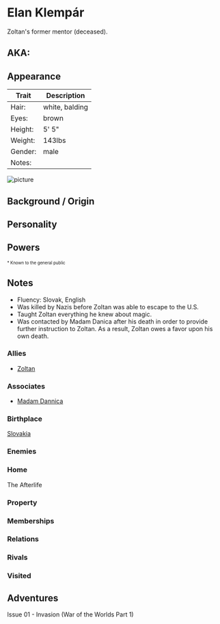 <!--
type: non-player-character
created-by:
-->

# Elan Klempár

Zoltan's former mentor (deceased).

## AKA:

## Appearance
Trait | Description
-- | --
Hair: | white, balding
Eyes: | brown
Height: | 5' 5"
Weight: | 143lbs
Gender: | male
Notes: |

![picture](https://collectionimages.npg.org.uk/std/mw82593/Leopold-Boleslawowicz-Stanislaw-Antoni-Stokowski.jpg)

## Background / Origin

## Personality

## Powers

<sub><sup> * Known to the general public</sup></sub>

## Notes
- Fluency: Slovak, English
- Was killed by Nazis before Zoltan was able to escape to the U.S.
- Taught Zoltan everything he knew about magic.
- Was contacted by Madam Danica after his death in order to provide further instruction to Zoltan.  As a result, Zoltan owes a favor upon his own death.

### Allies
- [Zoltan](/player_characters/Zoltan.md)

### Associates
- [Madam Dannica](Madam_Dannica.md)

### Birthplace
[Slovakia](https://en.wikipedia.org/wiki/Slovakia)

### Enemies

### Home
The Afterlife

### Property

### Memberships

### Relations

### Rivals

### Visited

## Adventures
Issue 01 - Invasion (War of the Worlds Part 1)


<!-- GM Notes
[Hero Designer File](<>)
[pdf](<>)
-->